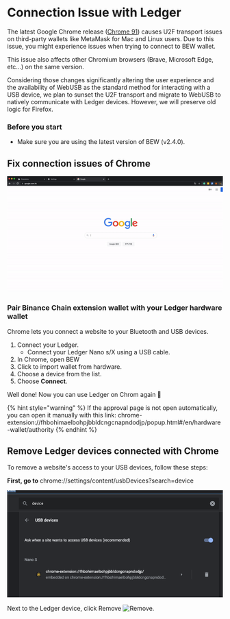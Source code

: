# Connection Issue with Ledger

The latest Google Chrome release \([Chrome 91](https://chromium.googlesource.com/chromium/src/+log/90.0.4430.212..91.0.4472.77?pretty=fuller&n=10000)\)  causes U2F transport issues on third-party wallets like MetaMask for Mac and Linux users. Due to this issue, you might experience issues when trying to connect to BEW wallet. 

This issue also affects other Chromium browsers \(Brave, Microsoft Edge, etc…\) on the same version. 

Considering those changes significantly altering the user experience and the availability of WebUSB as the standard method for interacting with a USB device, we plan to sunset the U2F transport and migrate to WebUSB to natively communicate with Ledger devices. However, we will preserve old logic for Firefox. 

### Before you start

* Make sure you are using the latest version of BEW \(v2.4.0\). 

## Fix connection issues of Chrome

![](../.gitbook/assets/ezgif-3-8388cfb9e5fd.gif)

### Pair Binance Chain extension wallet with your Ledger hardware wallet

Chrome lets you connect a website to your Bluetooth and USB devices. 

1. Connect your Ledger.
   * Connect your Ledger Nano s/X using a USB cable.
2. In Chrome, open BEW
3. Click to import wallet from hardware.
4. Choose a device from the list.
5. Choose **Connect**.

Well done! Now you can use Ledger on Chrom again 🎉

{% hint style="warning" %}
If the approval page is not open automatically, you can open it manually with this link:  chrome-extension://fhbohimaelbohpjbbldcngcnapndodjp/popup.html\#/en/hardware-wallet/authority
{% endhint %}

## Remove Ledger devices connected with Chrome

To remove a website's access to your USB devices, follow these steps:

**First, go to** chrome://settings/content/usbDevices?search=device 

![](../.gitbook/assets/image%20%2863%29.png)

Next to the Ledger device, click Remove ![Remove](https://lh3.googleusercontent.com/xCpR2wcJLqNt3syGBZWIXWJnNDZieI6aPfEDyL1Ts5Vn7nR0eQ7YK7MdELRVhwfkPEc).



